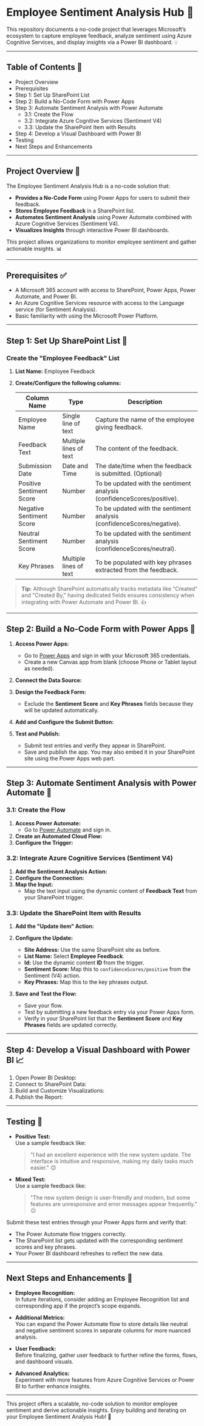 # Employee Sentiment Analysis Hub 🚀

This repository documents a no-code project that leverages Microsoft’s ecosystem to capture employee feedback, analyze sentiment using Azure Cognitive Services, and display insights via a Power BI dashboard. 💡

---

## Table of Contents 📑

- Project Overview
- Prerequisites
- Step 1: Set Up SharePoint List
- Step 2: Build a No-Code Form with Power Apps
- Step 3: Automate Sentiment Analysis with Power Automate
  - 3.1: Create the Flow
  - 3.2: Integrate Azure Cognitive Services (Sentiment V4)
  - 3.3: Update the SharePoint Item with Results
- Step 4: Develop a Visual Dashboard with Power BI
- Testing
- Next Steps and Enhancements

---

## Project Overview 🌟

The Employee Sentiment Analysis Hub is a no-code solution that:

- **Provides a No-Code Form** using Power Apps for users to submit their feedback.
- **Stores Employee Feedback** in a SharePoint list.
- **Automates Sentiment Analysis** using Power Automate combined with Azure Cognitive Services (Sentiment V4).
- **Visualizes Insights** through interactive Power BI dashboards.

This project allows organizations to monitor employee sentiment and gather actionable insights. 📊

---

## Prerequisites ✅

- A Microsoft 365 account with access to SharePoint, Power Apps, Power Automate, and Power BI.
- An Azure Cognitive Services resource with access to the Language service (for Sentiment Analysis).
- Basic familiarity with using the Microsoft Power Platform.

---

## Step 1: Set Up SharePoint List 📝

### Create the "Employee Feedback" List

1. **List Name:** Employee Feedback

2. **Create/Configure the following columns:**

   | Column Name                | Type                  | Description                                                            |
   | -------------------------- | --------------------- | -----------------------------------------------------------------------|
   | Employee Name              | Single line of text   | Capture the name of the employee giving feedback.                      |
   | Feedback Text              | Multiple lines of text| The content of the feedback.                                           |
   | Submission Date            | Date and Time         | The date/time when the feedback is submitted. (Optional)               |
   | Positive Sentiment Score   | Number                | To be updated with the sentiment analysis (confidenceScores/positive). |
   | Negative Sentiment Score   | Number                | To be updated with the sentiment analysis (confidenceScores/negative). |
   | Neutral Sentiment Score    | Number                | To be updated with the sentiment analysis (confidenceScores/neutral).  |
   | Key Phrases                | Multiple lines of text| To be populated with key phrases extracted from the feedback.          |

> **Tip:** Although SharePoint automatically tracks metadata like "Created" and "Created By," having dedicated fields ensures consistency when integrating with Power Automate and Power BI. 👍

---

## Step 2: Build a No-Code Form with Power Apps 📱

1. **Access Power Apps:**
   - Go to [Power Apps](https://make.powerapps.com) and sign in with your Microsoft 365 credentials.
   - Create a new Canvas app from blank (choose Phone or Tablet layout as needed).

2. **Connect the Data Source:**
3. **Design the Feedback Form:**
   - Exclude the **Sentiment Score** and **Key Phrases** fields because they will be updated automatically.
4. **Add and Configure the Submit Button:**
5. **Test and Publish:**
   - Submit test entries and verify they appear in SharePoint.
   - Save and publish the app. You may also embed it in your SharePoint site using the Power Apps web part.

---

## Step 3: Automate Sentiment Analysis with Power Automate 🔄

### 3.1: Create the Flow

1. **Access Power Automate:**
   - Go to [Power Automate](https://flow.microsoft.com) and sign in.
2. **Create an Automated Cloud Flow:**
3. **Configure the Trigger:**
   
### 3.2: Integrate Azure Cognitive Services (Sentiment V4)

1. **Add the Sentiment Analysis Action:**   
2. **Configure the Connection:**
3. **Map the Input:**
   - Map the text input using the dynamic content of **Feedback Text** from your SharePoint trigger.

### 3.3: Update the SharePoint Item with Results

1. **Add the "Update item" Action:**
2. **Configure the Update:**
   - **Site Address:** Use the same SharePoint site as before.
   - **List Name:** Select **Employee Feedback**.
   - **Id:** Use the dynamic content **ID** from the trigger.
   - **Sentiment Score:** Map this to `confidenceScores/positive` from the Sentiment (V4) action.
   - **Key Phrases:** Map this to the key phrases output.

3. **Save and Test the Flow:**
   - Save your flow.
   - Test by submitting a new feedback entry via your Power Apps form.
   - Verify in your SharePoint list that the **Sentiment Score** and **Key Phrases** fields are updated correctly.

---

## Step 4: Develop a Visual Dashboard with Power BI 📈

1. Open Power BI Desktop:
2. Connect to SharePoint Data:
3. Build and Customize Visualizations:
4. Publish the Report:
   
---

## Testing 🧪

- **Positive Test:**  
  Use a sample feedback like:  
  > "I had an excellent experience with the new system update. The interface is intuitive and responsive, making my daily tasks much easier." 😊

- **Mixed Test:**  
  Use a sample feedback like:  
  > "The new system design is user-friendly and modern, but some features are unresponsive and error messages appear frequently." 😐

Submit these test entries through your Power Apps form and verify that:
- The Power Automate flow triggers correctly.
- The SharePoint list gets updated with the corresponding sentiment scores and key phrases.
- Your Power BI dashboard refreshes to reflect the new data.

---

## Next Steps and Enhancements 🚀

- **Employee Recognition:**  
  In future iterations, consider adding an Employee Recognition list and corresponding app if the project’s scope expands.

- **Additional Metrics:**  
  You can expand the Power Automate flow to store details like neutral and negative sentiment scores in separate columns for more nuanced analysis.

- **User Feedback:**  
  Before finalizing, gather user feedback to further refine the forms, flows, and dashboard visuals.

- **Advanced Analytics:**  
  Experiment with more features from Azure Cognitive Services or Power BI to further enhance insights.

---

This project offers a scalable, no-code solution to monitor employee sentiment and derive actionable insights. Enjoy building and iterating on your Employee Sentiment Analysis Hub! 🎉
